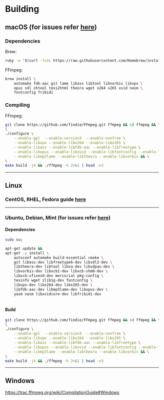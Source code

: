# Building 

## macOS (for issues refer [here](https://trac.ffmpeg.org/wiki/CompilationGuide/macOS))

### Dependencies

Brew: 
```bash
ruby -e "$(curl -fsSL https://raw.githubusercontent.com/Homebrew/install/master/install)"
```

FFmpeg: 
```bash
brew install \
    automake fdk-aac git lame libass libtool libvorbis libvpx \
    opus sdl shtool texi2html theora wget x264 x265 xvid nasm \
    fontconfig fribidi
```

### Compiling

FFmpeg:
```bash
git clone https://github.com/findie/FFmpeg.git ffmpeg && cd ffmpeg && \
\
./configure \
    --enable-gpl  --enable-version3  --enable-nonfree \
    --enable-libvpx --enable-libx264 --enable-libx265 \
    --enable-libass --enable-libfdk-aac --enable-libfreetype \
    --enable-libopus --enable-libxvid --enable-libfontconfig --enable-libfribidi \
    --enable-libmp3lame --enable-libtheora --enable-libvorbis && \
\
make build -j4 && ./ffmpeg -h 2>&1 | head -n3
```
___

## Linux

### CentOS, RHEL, Fedora guide [here](https://trac.ffmpeg.org/wiki/CompilationGuide/Centos)

___

### Ubuntu, Debian, Mint (for issues refer [here](https://trac.ffmpeg.org/wiki/CompilationGuide/Ubuntu))

#### Dependencies

```bash
sudo su;

apt-get update && 
apt-get -y install \
    autoconf automake build-essential cmake \
    git libass-dev libfreetype6-dev libsdl2-dev \
    libtheora-dev libtool libva-dev libvdpau-dev \
    libvorbis-dev libxcb1-dev libxcb-shm0-dev \
    libxcb-xfixes0-dev mercurial pkg-config \
    texinfo wget zlib1g-dev fontconfig \
    libvpx-dev libx264-dev libx265-dev \
    libfdk-aac-dev libmp3lame-dev libopus-dev \
    yasm nasm libxvidcore-dev libfribidi-dev
    
```
#### Build
```bash
git clone https://github.com/findie/FFmpeg.git ffmpeg && cd ffmpeg && \
\
./configure \
    --enable-gpl  --enable-version3  --enable-nonfree \
    --enable-libvpx --enable-libx264 --enable-libx265 \
    --enable-libass --enable-libfdk-aac --enable-libfreetype \
    --enable-libopus --enable-libxvid --enable-libfontconfig --enable-libfribidi \
    --enable-libmp3lame --enable-libtheora --enable-libvorbis && \
\
make build -j4 && ./ffmpeg -h 2>&1 | head -n3
```
___

## Windows
https://trac.ffmpeg.org/wiki/CompilationGuide#Windows